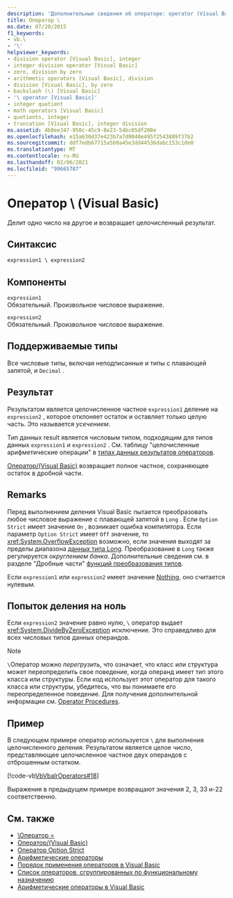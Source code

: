 ```yaml
---
description: 'Дополнительные сведения об операторе: operator (Visual Basic)'
title: Оператор \
ms.date: 07/20/2015
f1_keywords:
- vb.\
- '\'
helpviewer_keywords:
- division operator [Visual Basic], integer
- integer division operator [Visual Basic]
- zero, division by zero
- arithmetic operators [Visual Basic], division
- division [Visual Basic], by zero
- backslash (\) [Visual Basic]
- '\ operator [Visual Basic]'
- integer quotient
- math operators [Visual Basic]
- quotients, integer
- truncation [Visual Basic], integer division
ms.assetid: 4b0ee347-950c-45c9-8e23-54bc85df208e
ms.openlocfilehash: e15a630d37e423b7a7d0040e495f2543889f37b2
ms.sourcegitcommit: ddf7edb67715a5b9a45e3dd44536dabc153c1de0
ms.translationtype: MT
ms.contentlocale: ru-RU
ms.lasthandoff: 02/06/2021
ms.locfileid: "99665787"
---
```

# <a name="-operator-visual-basic"></a>Оператор \ (Visual Basic)

Делит одно число на другое и возвращает целочисленный результат.  
  
## <a name="syntax"></a>Синтаксис  
  
```vb  
expression1 \ expression2  
```  
  
## <a name="parts"></a>Компоненты  

 `expression1`  
 Обязательный. Произвольное числовое выражение.  
  
 `expression2`  
 Обязательный. Произвольное числовое выражение.  
  
## <a name="supported-types"></a>Поддерживаемые типы  

 Все числовые типы, включая неподписанные и типы с плавающей запятой, и `Decimal` .  
  
## <a name="result"></a>Результат  

 Результатом является целочисленное частное `expression1` деление на `expression2` , которое отклоняет остаток и оставляет только целую часть. Это называется *усечением*.  
  
 Тип данных result является числовым типом, подходящим для типов данных `expression1` и `expression2` . См. таблицу "целочисленные арифметические операции" в [типах данных результатов операторов](data-types-of-operator-results.md).  
  
 [Оператор/(Visual Basic)](floating-point-division-operator.md) возвращает полное частное, сохраняющее остаток в дробной части.  
  
## <a name="remarks"></a>Remarks  

 Перед выполнением деления Visual Basic пытается преобразовать любое числовое выражение с плавающей запятой в `Long` . Если `Option Strict` имеет значение `On` , возникает ошибка компилятора. Если параметр `Option Strict` имеет `Off` значение, то <xref:System.OverflowException> возможно, если значения выходят за пределы диапазона [данных типа Long](../data-types/long-data-type.md). Преобразование в `Long` также регулируется *округлением банка*. Дополнительные сведения см. в разделе "Дробные части" [функций преобразования типов](../functions/type-conversion-functions.md).  
  
 Если `expression1` или `expression2` имеет значение [Nothing](../nothing.md), оно считается нулевым.  
  
## <a name="attempted-division-by-zero"></a>Попыток деления на ноль  

 Если `expression2` значение равно нулю, `\` оператор выдает <xref:System.DivideByZeroException> исключение. Это справедливо для всех числовых типов данных операндов.  
  
> [!NOTE]
> `\`Оператор можно *перегрузить*, что означает, что класс или структура может переопределить свое поведение, когда операнд имеет тип этого класса или структуры. Если код использует этот оператор для такого класса или структуры, убедитесь, что вы понимаете его переопределенное поведение. Для получения дополнительной информации см. [Operator Procedures](../../programming-guide/language-features/procedures/operator-procedures.md).  
  
## <a name="example"></a>Пример  

 В следующем примере оператор используется `\` для выполнения целочисленного деления. Результатом является целое число, представляющее целочисленное частное двух операндов с отброшенным остатком.  
  
 [!code-vb[VbVbalrOperators#18](~/samples/snippets/visualbasic/VS_Snippets_VBCSharp/VbVbalrOperators/VB/Class1.vb#18)]  
  
 Выражения в предыдущем примере возвращают значения 2, 3, 33 и-22 соответственно.  
  
## <a name="see-also"></a>См. также

- [\\Оператор =](integer-division-assignment-operator.md)
- [Оператор/(Visual Basic)](floating-point-division-operator.md)
- [Оператор Option Strict](../statements/option-strict-statement.md)
- [Арифметические операторы](arithmetic-operators.md)
- [Порядок применения операторов в Visual Basic](operator-precedence.md)
- [Список операторов, сгруппированных по функциональному назначению](operators-listed-by-functionality.md)
- [Арифметические операторы в Visual Basic](../../programming-guide/language-features/operators-and-expressions/arithmetic-operators.md)

